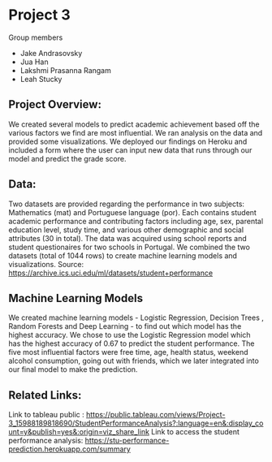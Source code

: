 # Project 3
Group members
* Jake Andrasovsky
* Jua Han
* Lakshmi Prasanna Rangam
* Leah Stucky
## Project Overview:
We created several models to predict academic achievement based off the various factors we find are most influential. We ran analysis on the data and provided some visualizations. We deployed our findings on Heroku and included a form where the user can input new data that runs through our model and predict the grade score.
## Data:
Two datasets are provided regarding the performance in two subjects: Mathematics (mat) and Portuguese language (por). Each contains student academic performance and contributing factors including age, sex, parental education level, study time, and various other demographic and social attributes (30 in total). The data was acquired using school reports and student questionaires for two schools in Portugal. We combined the two datasets (total of 1044 rows) to create machine learning models and visualizations.
Source: https://archive.ics.uci.edu/ml/datasets/student+performance
## Machine Learning Models
We created machine learning models - Logistic Regression, Decision Trees , Random Forests and Deep Learning - to find out which model has the highest accuracy. We chose to use the Logistic Regression model which has the highest accuracy of 0.67 to predict the student performance.
The five most influential factors were free time, age, health status, weekend alcohol consumption, going out with friends, which we later integrated into our final model to make the prediction.
## Related Links:
Link to tableau public : https://public.tableau.com/views/Project-3_15988189818690/StudentPerformanceAnalysis?:language=en&:display_count=y&publish=yes&:origin=viz_share_link
Link to access the student performance analysis: https://stu-performance-prediction.herokuapp.com/summary
